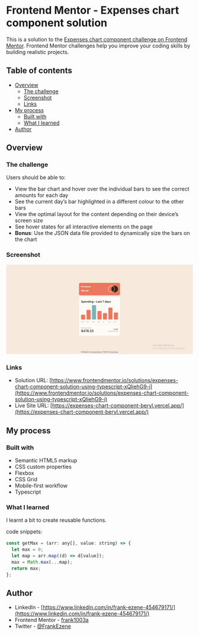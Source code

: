 # Frontend Mentor - Expenses chart component solution

This is a solution to the [Expenses chart component challenge on Frontend Mentor](https://www.frontendmentor.io/challenges/expenses-chart-component-e7yJBUdjwt). Frontend Mentor challenges help you improve your coding skills by building realistic projects. 

## Table of contents

- [Overview](#overview)
  - [The challenge](#the-challenge)
  - [Screenshot](#screenshot)
  - [Links](#links)
- [My process](#my-process)
  - [Built with](#built-with)
  - [What I learned](#what-i-learned)
- [Author](#author)

## Overview

### The challenge

Users should be able to:

- View the bar chart and hover over the individual bars to see the correct amounts for each day
- See the current day’s bar highlighted in a different colour to the other bars
- View the optimal layout for the content depending on their device’s screen size
- See hover states for all interactive elements on the page
- **Bonus**: Use the JSON data file provided to dynamically size the bars on the chart

### Screenshot

![](./dist/images/ecc.jpg)
### Links

- Solution URL: [https://www.frontendmentor.io/solutions/expenses-chart-component-solution-using-typescript-xQliehG9-i](https://www.frontendmentor.io/solutions/expenses-chart-component-solution-using-typescript-xQliehG9-i)
- Live Site URL: [https://expenses-chart-component-beryl.vercel.app/](https://expenses-chart-component-beryl.vercel.app/)

## My process

### Built with

- Semantic HTML5 markup
- CSS custom properties
- Flexbox
- CSS Grid
- Mobile-first workflow
- Typescript

### What I learned

I learnt a bit to create reusable functions.

code snippets:
```js
const getMax = (arr: any[], value: string) => {
  let max = 0;
  let map = arr.map((d) => d[value]);
  max = Math.max(...map);
  return max;
};
```

## Author

- LinkedIn - [https://www.linkedin.com/in/frank-ezene-454679171/](https://www.linkedin.com/in/frank-ezene-454679171/)
- Frontend Mentor - [frank1003a](https://www.frontendmentor.io/profile/frank1003A)
- Twitter - [@FrankEzene](https://twitter.com/FrankEzene)

